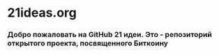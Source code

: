 # 21ideas.org
### Добро пожаловать на GitHub 21 идеи. Это - репозиторий открытого проекта, посвященного Биткоину

